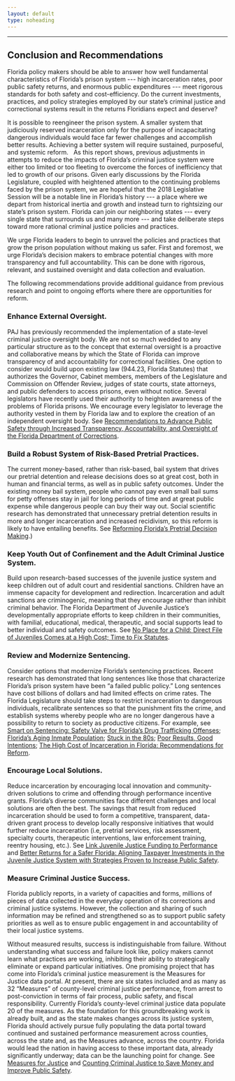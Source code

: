 ```yaml
---
layout: default
type: noheading
---
```


   <hr class="section-heading-spacer">
   <div class="clearfix"></div>

<h2 id="conclusion" class="offset">Conclusion and Recommendations</h2>

Florida policy makers should be able to answer how well fundamental characteristics of Florida’s prison system --- high incarceration rates, poor public safety returns, and enormous public expenditures --- meet rigorous standards for both safety and cost-efficiency.   Do the current investments, practices, and policy strategies employed by our state’s criminal justice and correctional systems result in the returns Floridians expect and deserve?

It is possible to reengineer the prison system. A smaller system that judiciously reserved incarceration only for the purpose of incapacitating dangerous individuals would face far fewer challenges and accomplish better results. Achieving a better system will require sustained, purposeful, and systemic reform.
 
As this report shows, previous adjustments in attempts to reduce the impacts of Florida’s criminal justice system were either too limited or too fleeting to overcome the forces of inefficiency that led to growth of our prisons. Given early discussions by the Florida Legislature, coupled with heightened attention to the continuing problems faced by the prison system, we are hopeful that the 2018 Legislative Session will be a notable line in Florida’s history --- a place where we depart from historical inertia and growth and instead turn to rightsizing our state’s prison system. Florida can join our neighboring states --- every single state that surrounds us and many more --- and take deliberate steps toward more rational criminal justice policies and practices.

We urge Florida leaders to begin to unravel the policies and practices that grow the prison population without making us safer. First and foremost, we urge Florida’s decision makers to embrace potential changes with more transparency and full accountability.  This can be done with rigorous, relevant, and sustained oversight and data collection and evaluation.

The following recommendations provide additional guidance from previous research and point to ongoing efforts where there are opportunities for reform.


### Enhance External Oversight.
PAJ has previously recommended the implementation of a state-level criminal justice oversight body. We are not so much wedded to any particular structure as to the concept that external oversight is a proactive and collaborative means by which the State of Florida can improve transparency of and accountability for correctional facilities. One option to consider would build upon existing law (944.23, Florida Statutes) that authorizes the Governor, Cabinet members, members of the Legislature and Commission on Offender Review, judges of state courts, state attorneys, and public defenders to access prisons, even without notice.  Several legislators have recently used their authority to heighten awareness of the problems of Florida prisons. We encourage every legislator to leverage the authority vested in them by Florida law and to explore the creation of an independent oversight body. See [Recommendations to Advance Public Safety through Increased Transparency, Accountability, and Oversight of the Florida Department of Corrections](http://iog.fsu.edu/paj/documents/Recommendations%20to%20Improve%20DOC%2011-12-14.pdf).


### Build a Robust System of Risk-Based Pretrial Practices.
The current money-based, rather than risk-based, bail system that drives our pretrial detention and release decisions does so at great cost, both in human and financial terms, as well as in public safety outcomes. Under the existing money bail system, people who cannot pay even small bail sums for petty offenses stay in jail for long periods of time and at great public expense while dangerous people can buy their way out. Social scientific research has demonstrated that unnecessary pretrial detention results in more and longer incarceration and increased recidivism, so this reform is likely to have entailing benefits. See [Reforming Florida’s Pretrial Decision Making](https://www.jamesmadison.org/library/docLib/Journal-Spr2017-ReformingFloridasPreTrialDecisionMaking.pdf).)

### Keep Youth Out of Confinement and the Adult Criminal Justice System.
Build upon research-based successes of the juvenile justice system and keep children out of adult court and residential sanctions.  Children have an immense capacity for development and redirection.  Incarceration and adult sanctions are criminogenic, meaning that they encourage rather than inhibit criminal behavior.  The Florida Department of Juvenile Justice’s developmentally appropriate efforts to keep children in their communities, with familial, educational, medical, therapeutic, and social supports lead to better individual and safety outcomes. See [No Place for a Child: Direct File of Juveniles Comes at a High Cost; Time to Fix Statutes](https://www.jamesmadison.org/Library/docLib/2016-Juvenile-Justice-Policy-Brief-21.pdf).

### Review and Modernize Sentencing.
Consider options that modernize Florida’s sentencing practices.  Recent research has demonstrated that long sentences like those that characterize Florida’s prison system have been “a failed public policy.” Long sentences have cost billions of dollars and had limited effects on crime rates. The Florida Legislature should take steps to restrict incarceration to dangerous individuals, recalibrate sentences so that the punishment fits the crime, and establish systems whereby people who are no longer dangerous have a possibility to return to society as productive citizens.  For example, see [Smart on Sentencing: Safety Valve for Florida’s Drug Trafficking Offenses](https://www.jamesmadison.org/library/docLib/PolicyBrief-MandatoryMinimums-v06-web.pdf); [Florida’s Aging Inmate Population](http://www.iog.fsu.edu/paj/documents/Florida%20Aging%20Prisoners%20March%2027%202015.pdf); [Stuck in the 80s](https://www.jamesmadison.org/publications/detail/stuck-in-the-80s); [Poor Results, Good Intentions](https://www.jamesmadison.org/publications/detail/poor-results-good-intentions); [The High Cost of Incarceration in Florida: Recommendations for Reform](http://reason.org/files/florida_prison_reform.pdf).

### Encourage Local Solutions.
Reduce incarceration by encouraging local innovation and community-driven solutions to crime and offending through performance incentive grants. Florida’s diverse communities face different challenges and local solutions are often the best. The savings that result from reduced incarceration should be used to form a competitive, transparent, data-driven grant process to develop locally responsive initiatives that would further reduce incarceration (i.e, pretrial services, risk assessment, specialty courts, therapeutic interventions, law enforcement training, reentry housing, etc.). See [Link Juvenile Justice Funding to Performance](http://iog.fsu.edu/paj/documents/JMI-Justice%20Funding%20to%20Performance%20Journal%20article.pdf) and [Better Returns for a Safer Florida: Aligning Taxpayer Investments in the Juvenile Justice System with Strategies Proven to Increase Public Safety](https://www.jamesmadison.org/library/doclib/BetterReturns20142.pdf).

### Measure Criminal Justice Success.
Florida publicly reports, in a variety of capacities and forms, millions of pieces of data collected in the everyday operation of its corrections and criminal justice systems.  However, the collection and sharing of such information may be refined and strengthened so as to support public safety priorities as well as to ensure public engagement in and accountability of their local justice systems.

Without measured results, success is indistinguishable from failure.  Without understanding what success and failure look like, policy makers cannot learn what practices are working, inhibiting their ability to strategically eliminate or expand particular initiatives. One promising project that has come into Florida’s criminal justice measurement is the Measures for Justice data portal.  At present, there are six states included and as many as 32 “Measures” of county-level criminal justice performance, from arrest to post-conviction in terms of fair process, public safety, and fiscal responsibility.  Currently Florida’s county-level criminal justice data populate 20 of the measures.  As the foundation for this groundbreaking work is already built, and as the state makes changes across its justice system, Florida should actively pursue fully populating the data portal toward continued and sustained performance measurement across counties, across the state and, as the Measures advance, across the country.   Florida would lead the nation in having access to these important data, already significantly underway; data can be the launching point for change. See [Measures for Justice](https://www.measuresforjustice.org/) and [Counting Criminal Justice to Save Money and Improve Public Safety](http://www.tbo.com/opinion/columns/column-counting-criminal-justice-to-save-money-and-improve-public-safety/2324906).


